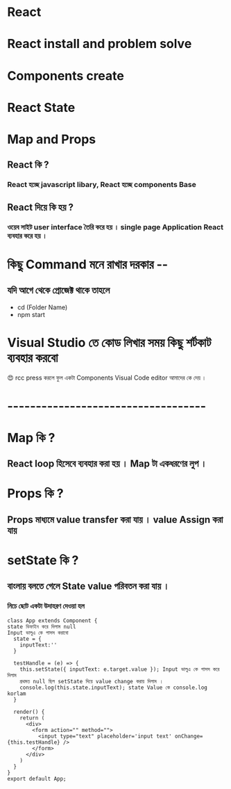 # React
# React install and problem solve
# Components create
# React State
# Map and Props
## React কি ?
### React হচ্ছে javascript libary, React হচ্ছে components Base
## React দিয়ে কি হয় ?
### ওয়েব সাইট user interface তৈরি করে হয় । single page Application React ব্যবহার করে হয় । 
# কিছু Command মনে রাখার দরকার --
## যদি আগে থেকে প্রোজেক্ট থাকে তাহলে 
* cd (Folder Name)
* npm start

# Visual Studio তে কোড লিখার সময় কিছু শর্টকাট ব্যবহার করবো
😍 rcc press করলে ফুল একটা Components Visual Code editor আমাদের কে দেয় ।


# -----------------------------------
# Map কি ?
## React loop হিসেবে ব্যবহার করা হয় । Map টা একধরণের লুপ ।
# Props কি ?
## Props মাধ্যমে value transfer করা যায় । value Assign করা যায়
 
# setState কি ?
## বাংলায় বলতে গেলে State value পরিবতন করা যায় । 
### নিচে ছোট একটা উদাহরণ দেওয়া হল 

```
class App extends Component {
state ডিফাইন করে দিলাম null
Input ভালুএ কে পাসস করাবো 
  state = {
    inputText:''
  }

  testHandle = (e) => {
    this.setState({ inputText: e.target.value }); Input ভালুএ কে পাসস করে দিলাম 
    প্রথমত null ছিল setState দিয়ে value change করায় দিলাম । 
    console.log(this.state.inputText); state Value কে console.log korlam
  }

  render() {
    return (
      <div> 
        <form action="" method="">
          <input type="text" placeholder='input text' onChange={this.testHandle} />
        </form>
      </div>
    )
  }
}
export default App;

```

